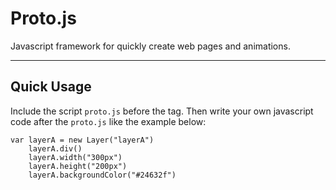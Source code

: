 # Proto.js
Javascript framework for quickly create web pages and animations.

---------------------

## Quick Usage
Include the script <code>proto.js</code> before the </body> tag. Then write your own javascript code after the <code>proto.js</code> like the example below:

```
var layerA = new Layer("layerA")
	layerA.div()
	layerA.width("300px")
	layerA.height("200px")
	layerA.backgroundColor("#24632f")
```
